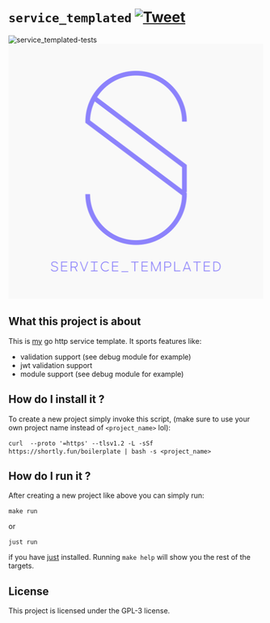 # ```service_templated``` [![Tweet](https://img.shields.io/twitter/url/http/shields.io.svg?style=social)](https://twitter.com/intent/tweet?text=Download%20the%20brandnew%20Golang%20Service%20Template%20by%204thel00z&url=https://github.com/4thel00z/service_templated&hashtags=golang,go,service,template,architecture)


![service_templated-tests](https://github.com/4thel00z/service_templated/workflows/Test/badge.svg)
![service_templated-logo](https://github.com/4thel00z/service_templated/raw/assets/logo.png)

## What this project is about

This is [my](https://github.com/4thel00z) go http service template.
It sports features like:

- validation support (see debug module for example)
- jwt validation support
- module support (see debug module for example)


## How do I install it ?

To create a new project simply invoke this script, (make sure to use your own project name instead of `<project_name>` lol):

```
curl  --proto '=https' --tlsv1.2 -L -sSf https://shortly.fun/boilerplate | bash -s <project_name>
```

## How do I run it ?

After creating a new project like above you can simply run:

```
make run
```

or

```
just run
```

if you have [just](https://github.com/casey/just) installed.
Running `make help` will show you the rest of the targets.

## License

This project is licensed under the GPL-3 license.
